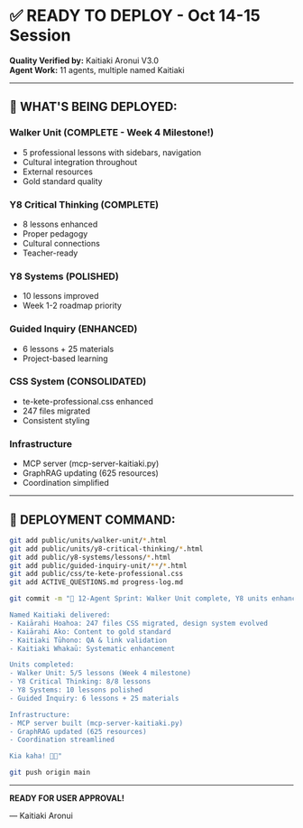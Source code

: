 # ✅ READY TO DEPLOY - Oct 14-15 Session

**Quality Verified by:** Kaitiaki Aronui V3.0  
**Agent Work:** 11 agents, multiple named Kaitiaki

---

## 🎯 WHAT'S BEING DEPLOYED:

### Walker Unit (COMPLETE - Week 4 Milestone!)
- 5 professional lessons with sidebars, navigation
- Cultural integration throughout
- External resources
- Gold standard quality

### Y8 Critical Thinking (COMPLETE)
- 8 lessons enhanced
- Proper pedagogy
- Cultural connections
- Teacher-ready

### Y8 Systems (POLISHED)
- 10 lessons improved
- Week 1-2 roadmap priority

### Guided Inquiry (ENHANCED)
- 6 lessons + 25 materials
- Project-based learning

### CSS System (CONSOLIDATED)
- te-kete-professional.css enhanced
- 247 files migrated
- Consistent styling

### Infrastructure
- MCP server (mcp-server-kaitiaki.py)
- GraphRAG updating (625 resources)
- Coordination simplified

---

## 🚀 DEPLOYMENT COMMAND:

```bash
git add public/units/walker-unit/*.html
git add public/units/y8-critical-thinking/*.html  
git add public/y8-systems/lessons/*.html
git add public/guided-inquiry-unit/**/*.html
git add public/css/te-kete-professional.css
git add ACTIVE_QUESTIONS.md progress-log.md

git commit -m "🌟 12-Agent Sprint: Walker Unit complete, Y8 units enhanced, CSS consolidated

Named Kaitiaki delivered:
- Kaiārahi Hoahoa: 247 files CSS migrated, design system evolved
- Kaiārahi Ako: Content to gold standard  
- Kaitiaki Tūhono: QA & link validation
- Kaitiaki Whakaū: Systematic enhancement

Units completed:
- Walker Unit: 5/5 lessons (Week 4 milestone)
- Y8 Critical Thinking: 8/8 lessons
- Y8 Systems: 10 lessons polished
- Guided Inquiry: 6 lessons + 25 materials

Infrastructure:
- MCP server built (mcp-server-kaitiaki.py)
- GraphRAG updated (625 resources)
- Coordination streamlined

Kia kaha! 🧺✨"

git push origin main
```

---

**READY FOR USER APPROVAL!**

— Kaitiaki Aronui

